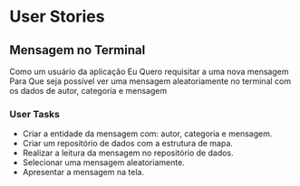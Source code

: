 # User Stories #

## Mensagem no Terminal ##

Como um usuário da aplicação
Eu Quero requisitar a uma nova mensagem
Para Que seja possível ver uma mensagem aleatoriamente no terminal com os dados de autor, categoria e mensagem

### User Tasks ###

  * Criar a entidade da mensagem com: autor, categoria e mensagem.
  * Criar um repositório de dados com a estrutura de mapa.
  * Realizar a leitura da mensagem no repositório de dados.
  * Selecionar uma mensagem aleatoriamente.
  * Apresentar a mensagem na tela.

